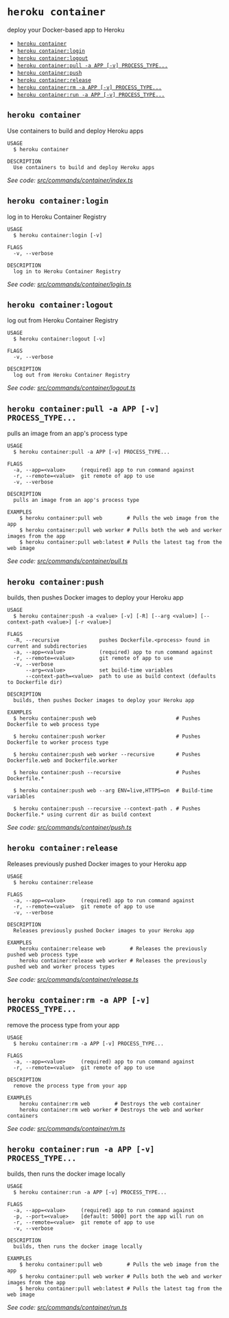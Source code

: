 `heroku container`
==================

deploy your Docker-based app to Heroku

* [`heroku container`](#heroku-container)
* [`heroku container:login`](#heroku-containerlogin)
* [`heroku container:logout`](#heroku-containerlogout)
* [`heroku container:pull -a APP [-v] PROCESS_TYPE...`](#heroku-containerpull--a-app--v-process_type)
* [`heroku container:push`](#heroku-containerpush)
* [`heroku container:release`](#heroku-containerrelease)
* [`heroku container:rm -a APP [-v] PROCESS_TYPE...`](#heroku-containerrm--a-app--v-process_type)
* [`heroku container:run -a APP [-v] PROCESS_TYPE...`](#heroku-containerrun--a-app--v-process_type)

## `heroku container`

Use containers to build and deploy Heroku apps

```
USAGE
  $ heroku container

DESCRIPTION
  Use containers to build and deploy Heroku apps
```

_See code: [src/commands/container/index.ts](https://github.com/heroku/cli/blob/v9.3.0-alpha.2/packages/cli/src/commands/container/index.ts)_

## `heroku container:login`

log in to Heroku Container Registry

```
USAGE
  $ heroku container:login [-v]

FLAGS
  -v, --verbose

DESCRIPTION
  log in to Heroku Container Registry
```

_See code: [src/commands/container/login.ts](https://github.com/heroku/cli/blob/v9.3.0-alpha.2/packages/cli/src/commands/container/login.ts)_

## `heroku container:logout`

log out from Heroku Container Registry

```
USAGE
  $ heroku container:logout [-v]

FLAGS
  -v, --verbose

DESCRIPTION
  log out from Heroku Container Registry
```

_See code: [src/commands/container/logout.ts](https://github.com/heroku/cli/blob/v9.3.0-alpha.2/packages/cli/src/commands/container/logout.ts)_

## `heroku container:pull -a APP [-v] PROCESS_TYPE...`

pulls an image from an app's process type

```
USAGE
  $ heroku container:pull -a APP [-v] PROCESS_TYPE...

FLAGS
  -a, --app=<value>     (required) app to run command against
  -r, --remote=<value>  git remote of app to use
  -v, --verbose

DESCRIPTION
  pulls an image from an app's process type

EXAMPLES
    $ heroku container:pull web        # Pulls the web image from the app
    $ heroku container:pull web worker # Pulls both the web and worker images from the app
    $ heroku container:pull web:latest # Pulls the latest tag from the web image
```

_See code: [src/commands/container/pull.ts](https://github.com/heroku/cli/blob/v9.3.0-alpha.2/packages/cli/src/commands/container/pull.ts)_

## `heroku container:push`

builds, then pushes Docker images to deploy your Heroku app

```
USAGE
  $ heroku container:push -a <value> [-v] [-R] [--arg <value>] [--context-path <value>] [-r <value>]

FLAGS
  -R, --recursive             pushes Dockerfile.<process> found in current and subdirectories
  -a, --app=<value>           (required) app to run command against
  -r, --remote=<value>        git remote of app to use
  -v, --verbose
      --arg=<value>           set build-time variables
      --context-path=<value>  path to use as build context (defaults to Dockerfile dir)

DESCRIPTION
  builds, then pushes Docker images to deploy your Heroku app

EXAMPLES
  $ heroku container:push web                          # Pushes Dockerfile to web process type

  $ heroku container:push worker                       # Pushes Dockerfile to worker process type

  $ heroku container:push web worker --recursive       # Pushes Dockerfile.web and Dockerfile.worker

  $ heroku container:push --recursive                  # Pushes Dockerfile.*

  $ heroku container:push web --arg ENV=live,HTTPS=on  # Build-time variables

  $ heroku container:push --recursive --context-path . # Pushes Dockerfile.* using current dir as build context
```

_See code: [src/commands/container/push.ts](https://github.com/heroku/cli/blob/v9.3.0-alpha.2/packages/cli/src/commands/container/push.ts)_

## `heroku container:release`

Releases previously pushed Docker images to your Heroku app

```
USAGE
  $ heroku container:release

FLAGS
  -a, --app=<value>     (required) app to run command against
  -r, --remote=<value>  git remote of app to use
  -v, --verbose

DESCRIPTION
  Releases previously pushed Docker images to your Heroku app

EXAMPLES
    heroku container:release web        # Releases the previously pushed web process type
    heroku container:release web worker # Releases the previously pushed web and worker process types
```

_See code: [src/commands/container/release.ts](https://github.com/heroku/cli/blob/v9.3.0-alpha.2/packages/cli/src/commands/container/release.ts)_

## `heroku container:rm -a APP [-v] PROCESS_TYPE...`

remove the process type from your app

```
USAGE
  $ heroku container:rm -a APP [-v] PROCESS_TYPE...

FLAGS
  -a, --app=<value>     (required) app to run command against
  -r, --remote=<value>  git remote of app to use

DESCRIPTION
  remove the process type from your app

EXAMPLES
    heroku container:rm web        # Destroys the web container
    heroku container:rm web worker # Destroys the web and worker containers
```

_See code: [src/commands/container/rm.ts](https://github.com/heroku/cli/blob/v9.3.0-alpha.2/packages/cli/src/commands/container/rm.ts)_

## `heroku container:run -a APP [-v] PROCESS_TYPE...`

builds, then runs the docker image locally

```
USAGE
  $ heroku container:run -a APP [-v] PROCESS_TYPE...

FLAGS
  -a, --app=<value>     (required) app to run command against
  -p, --port=<value>    [default: 5000] port the app will run on
  -r, --remote=<value>  git remote of app to use
  -v, --verbose

DESCRIPTION
  builds, then runs the docker image locally

EXAMPLES
    $ heroku container:pull web        # Pulls the web image from the app
    $ heroku container:pull web worker # Pulls both the web and worker images from the app
    $ heroku container:pull web:latest # Pulls the latest tag from the web image
```

_See code: [src/commands/container/run.ts](https://github.com/heroku/cli/blob/v9.3.0-alpha.2/packages/cli/src/commands/container/run.ts)_
